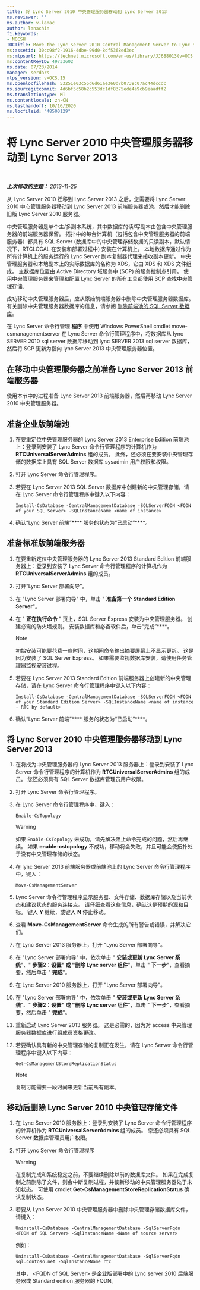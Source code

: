 ```yaml
---
title: 将 Lync Server 2010 中央管理服务器移动到 Lync Server 2013
ms.reviewer: ''
ms.author: v-lanac
author: lanachin
f1.keywords:
- NOCSH
TOCTitle: Move the Lync Server 2010 Central Management Server to Lync Server 2013
ms:assetid: 30cc98f2-1916-4dbe-99d0-8df5368ed3ec
ms:mtpsurl: https://technet.microsoft.com/en-us/library/JJ688013(v=OCS.15)
ms:contentKeyID: 49733602
ms.date: 07/23/2014
manager: serdars
mtps_version: v=OCS.15
ms.openlocfilehash: 53251e03c55d6d61ae360d7b0739c07ac44dccdc
ms.sourcegitcommit: 4d6bf5c58b2c553dc1df8375ede4a9cb9eaadff2
ms.translationtype: MT
ms.contentlocale: zh-CN
ms.lasthandoff: 10/16/2020
ms.locfileid: "48500129"
---
```

# <a name="move-the-lync-server-2010-central-management-server-to-lync-server-2013"></a>将 Lync Server 2010 中央管理服务器移动到 Lync Server 2013

<div data-xmlns="http://www.w3.org/1999/xhtml">

<div class="topic" data-xmlns="http://www.w3.org/1999/xhtml" data-msxsl="urn:schemas-microsoft-com:xslt" data-cs="https://msdn.microsoft.com/">

<div data-asp="https://msdn2.microsoft.com/asp">



</div>

<div id="mainSection">

<div id="mainBody">

<span> </span>

_**上次修改的主题：** 2013-11-25_

从 Lync Server 2010 迁移到 Lync Server 2013 之后，您需要将 Lync Server 2010 中心管理服务器移动到 Lync Server 2013 前端服务器或池，然后才能删除旧版 Lync Server 2010 服务器。

中央管理服务器是单个主/多副本系统，其中数据库的读/写副本由包含中央管理服务器的前端服务器保留。 拓扑中的每台计算机（包括包含中央管理服务器的前端服务器）都具有 SQL Server (数据库中的中央管理存储数据的只读副本，默认情况下，RTCLOCAL 在安装和部署过程中) 安装在计算机上。 本地数据库通过作为所有计算机上的服务运行的 Lync Server 副本复制器代理来接收副本更新。 中央管理服务器和本地副本上的实际数据库的名称为 XDS，它由 XDS 和 XDS 文件组成。 主数据库位置由 Active Directory 域服务中 (SCP) 的服务控制点引用。 使用中央管理服务器来管理和配置 Lync Server 的所有工具都使用 SCP 查找中央管理存储。

成功移动中央管理服务器后，应从原始前端服务器中删除中央管理服务器数据库。 有关删除中央管理服务器数据库的信息，请参阅 [删除前端池的 SQL Server 数据库](remove-the-sql-server-database-for-a-front-end-pool.md)。

在 Lync Server 命令行管理 **程序** 中使用 Windows PowerShell cmdlet move-csmanagementserver 在 Lync Server 命令行管理程序中，将数据库从 lync SERVER 2010 sql server 数据库移动到 lync SERVER 2013 sql server 数据库，然后将 SCP 更新为指向 lync Server 2013 中央管理服务器位置。

<div>

## <a name="preparing-lync-server-2013front-end-servers-before-moving-the-central-management-server"></a>在移动中央管理服务器之前准备 Lync Server 2013 前端服务器

使用本节中的过程准备 Lync Server 2013 前端服务器，然后再移动 Lync Server 2010 中央管理服务器。

<div>

## <a name="to-prepare-an-enterprise-edition-front-end-pool"></a>准备企业版前端池

1.  在要重定位中央管理服务器的 Lync Server 2013 Enterprise Edition 前端池上：登录到安装了 Lync Server 命令行管理程序的计算机作为 **RTCUniversalServerAdmins** 组的成员。 此外，还必须在要安装中央管理存储的数据库上具有 SQL Server 数据库 sysadmin 用户权限和权限。

2.  打开 Lync Server 命令行管理程序。

3.  若要在 Lync Server 2013 SQL Server 数据库中创建新的中央管理存储，请在 Lync Server 命令行管理程序中键入以下内容：
    
        Install-CsDatabase -CentralManagementDatabase -SQLServerFQDN <FQDN of your SQL Server> -SQLInstanceName <name of instance>

4.  确认“Lync Server 前端”**** 服务的状态为“已启动”****。

</div>

<div>

## <a name="to-prepare-a-standard-edition-front-end-server"></a>准备标准版前端服务器

1.  在要重新定位中央管理服务器的 Lync Server 2013 Standard Edition 前端服务器上：登录到安装了 Lync Server 命令行管理程序的计算机作为 **RTCUniversalServerAdmins** 组的成员。

2.  打开“Lync Server 部署向导”。

3.  在 "Lync Server 部署向导" 中，单击 " **准备第一个 Standard Edition Server**"。

4.  在 " **正在执行命令** " 页上，SQL Server Express 安装为中央管理服务器。 创建必需的防火墙规则。 安装数据库和必备软件后，单击“完成”****。
    
    <div>
    

    > [!NOTE]  
    > 初始安装可能要花费一些时间，这期间命令输出摘要屏幕上不显示更新。 这是因为安装了 SQL Server Express。 如果需要监视数据库安装，请使用任务管理器监视安装过程。

    
    </div>

5.  若要在 Lync Server 2013 Standard Edition 前端服务器上创建新的中央管理存储，请在 Lync Server 命令行管理程序中键入以下内容：
    
        Install-CsDatabase -CentralManagementDatabase -SQLServerFQDN <FQDN of your Standard Edition Server> -SQLInstanceName <name of instance - RTC by default>

6.  确认“Lync Server 前端”**** 服务的状态为“已启动”****。

</div>

</div>

<div>

## <a name="to-move-the-lync-server-2010central-management-server-to-lync-server-2013"></a>将 Lync Server 2010 中央管理服务器移动到 Lync Server 2013

1.  在将成为中央管理服务器的 Lync Server 2013 服务器上：登录到安装了 Lync Server 命令行管理程序的计算机作为 **RTCUniversalServerAdmins** 组的成员。 您还必须具有 SQL Server 数据库管理员用户权限。

2.  打开 Lync Server 命令行管理程序。

3.  在 Lync Server 命令行管理程序中，键入：
    
        Enable-CsTopology
    
    <div>
    

    > [!WARNING]  
    > 如果 <CODE>Enable-CsTopology</CODE> 未成功，请先解决阻止命令完成的问题，然后再继续。 如果 <STRONG>enable-cstopology</STRONG> 不成功，移动将会失败，并且可能会使拓扑处于没有中央管理存储的状态。

    
    </div>

4.  在 lync Server 2013 前端服务器或前端池上的 Lync Server 命令行管理程序中，键入：
    
        Move-CsManagementServer

5.  Lync Server 命令行管理程序显示服务器、文件存储、数据库存储以及当前状态和建议状态的服务连接点。 请仔细查看这些信息，确认这是预期的源和目标。 键入 **Y** 继续，或键入 **N** 停止移动。

6.  查看 **Move-CsManagementServer** 命令生成的所有警告或错误，并解决它们。

7.  在 Lync Server 2013 服务器上，打开 "Lync Server 部署向导"。

8.  在 "Lync Server 部署向导" 中，依次单击 " **安装或更新 Lync Server 系统**"、" **步骤2：设置" 或 "删除 Lync server 组件**"，单击 " **下一步**"，查看摘要，然后单击 " **完成**"。

9.  在 Lync Server 2010 服务器上，打开 "Lync Server 部署向导"。

10. 在 "Lync Server 部署向导" 中，依次单击 " **安装或更新 Lync Server 系统**"、" **步骤2：设置" 或 "删除 Lync server 组件**"，单击 " **下一步**"，查看摘要，然后单击 " **完成**"。

11. 重新启动 Lync Server 2013 服务器。 这是必需的，因为对 access 中央管理服务器数据库进行组成员资格更改。

12. 若要确认具有新的中央管理存储的复制正在发生，请在 Lync Server 命令行管理程序中键入以下内容：
    
        Get-CsManagementStoreReplicationStatus
    
    <div>
    

    > [!NOTE]  
    > 复制可能需要一段时间来更新当前所有副本。

    
    </div>

</div>

<div>

## <a name="to-remove-lync-server-2010central-management-store-files-after-a-move"></a>移动后删除 Lync Server 2010 中央管理存储文件

1.  在 Lync Server 2010 服务器上：登录到安装了 Lync Server 命令行管理程序的计算机作为 **RTCUniversalServerAdmins** 组的成员。 您还必须具有 SQL Server 数据库管理员用户权限。

2.  打开 Lync Server 命令行管理程序
    
    <div>
    

    > [!WARNING]  
    > 在复制完成和系统稳定之前，不要继续删除以前的数据库文件。 如果在完成复制之前删除了文件，则会中断复制过程，并使新移动的中央管理服务器处于未知状态。 可使用 cmdlet <STRONG>Get-CsManagementStoreReplicationStatus</STRONG> 确认复制状态。

    
    </div>

3.  若要从 Lync Server 2010 中央管理服务器中删除中央管理存储数据库文件，请键入：
    
        Uninstall-CsDatabase -CentralManagementDatabase -SqlServerFqdn <FQDN of SQL Server> -SqlInstanceName <Name of source server>
    
    例如：
    
        Uninstall-CsDatabase -CentralManagementDatabase -SqlServerFqdn sql.contoso.net -SqlInstanceName rtc
    
    其中， \<FQDN of SQL Server\> 是企业版部署中的 Lync server 2010 后端服务器或 Standard edition 服务器的 FQDN。

</div>

</div>

<span> </span>

</div>

</div>

</div>

